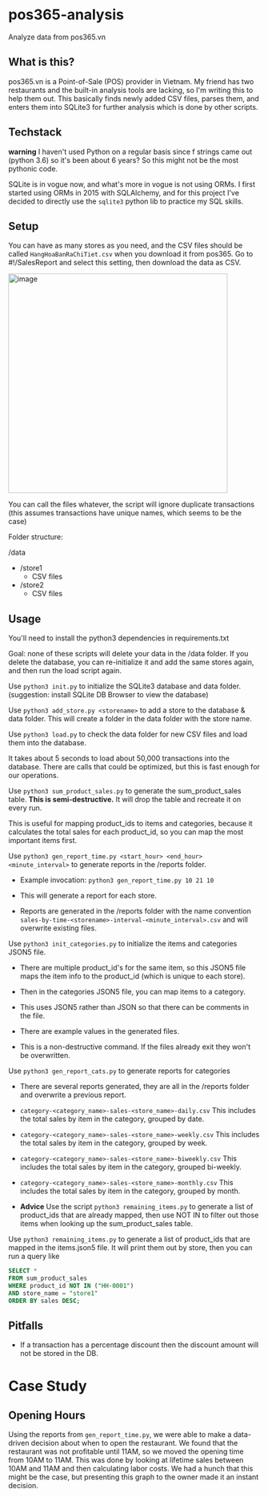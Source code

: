 # pos365-analysis

Analyze data from pos365.vn

## What is this?

pos365.vn is a Point-of-Sale (POS) provider in Vietnam. My friend has two restaurants and the built-in analysis tools
are lacking, so I'm writing this to help them out. This basically finds newly added CSV files, parses them, and enters
them into SQLite3 for further analysis which is done by other scripts.

## Techstack

**warning** I haven't used Python on a regular basis since f strings came out (python 3.6) so it's been about 6 years?
So this might not be the most pythonic code.

SQLite is in vogue now, and what's more in vogue is not using ORMs. I first started
using ORMs in 2015 with SQLAlchemy, and for this project I've decided to directly
use the `sqlite3` python lib to practice my SQL skills.

## Setup

You can have as many stores as you need, and the CSV files should be called `HangHoaBanRaChiTiet.csv` when you download it from pos365. Go to #!/SalesReport and select this setting, then download the data as CSV.

<img width="438" alt="image" src="https://github.com/JCharante/pos365-analysis/assets/13973198/41ba297d-417d-4b41-9426-619e1ee178e8">

You can call the files whatever, the script will ignore duplicate transactions (this assumes transactions have unique names, which seems to be the case)

Folder structure:

/data
  - /store1
    - CSV files
  - /store2
    - CSV files

## Usage

You'll need to install the python3 dependencies in requirements.txt

Goal: none of these scripts will delete your data in the /data folder. If you delete the database, 
you can re-initialize it and add the same stores again, and then run the load script again.

Use `python3 init.py` to initialize the SQLite3 database and data folder. (suggestion: install SQLite DB Browser to view the database)

Use `python3 add_store.py <storename>` to add a store to the database & data folder. This will create a folder in the data folder with the store name.

Use `python3 load.py` to check the data folder for new CSV files and load them into the database.

It takes about 5 seconds to load about 50,000 transactions into the database. There are
calls that could be optimized, but this is fast enough for our operations.

Use `python3 sum_product_sales.py` to generate the sum_product_sales table.
**This is semi-destructive.** It will drop the table and recreate it on every run.

This is useful for mapping product_ids to items and categories, because it calculates
the total sales for each product_id, so you can map the most important items first.

Use `python3 gen_report_time.py <start_hour> <end_hour> <minute_interval>` to generate reports in the /reports folder.

- Example invocation: `python3 gen_report_time.py 10 21 10`

- This will generate a report for each store.

- Reports are generated in the /reports folder with the name convention `sales-by-time-<storename>-interval-<minute_interval>.csv` and will overwrite existing files.

Use `python3 init_categories.py` to initialize the items and categories JSON5 file.

- There are multiple product_id's for the same item, so this JSON5 file
maps the item info to the product_id (which is unique to each store).

- Then in the categories JSON5 file, you can map items to a category.

- This uses JSON5 rather than JSON so that there can be comments in the file.

- There are example values in the generated files.

- This is a non-destructive command. If the files already exit they won't be overwritten. 

Use `python3 gen_report_cats.py` to generate reports for categories

- There are several reports generated, they are all in the /reports folder and overwrite a previous report.

- `category-<category_name>-sales-<store_name>-daily.csv` 
This includes the total sales by item in the category, grouped by date.

- `category-<category_name>-sales-<store_name>-weekly.csv` 
This includes the total sales by item in the category, grouped by week.

- `category-<category_name>-sales-<store_name>-biweekly.csv` 
This includes the total sales by item in the category, grouped bi-weekly.

- `category-<category_name>-sales-<store_name>-monthly.csv` 
This includes the total sales by item in the category, grouped by month.

- **Advice** Use the script `python3 remaining_items.py` to generate a list of product_ids that are already mapped, 
then use NOT IN to filter out those items when looking up the sum_product_sales table.

Use `python3 remaining_items.py` to generate a list of product_ids that are
mapped in the items.json5 file. It will print them out by store,
then you can run a query like

```sql
SELECT * 
FROM sum_product_sales 
WHERE product_id NOT IN ("HH-0001") 
AND store_name = "store1"
ORDER BY sales DESC;
```


## Pitfalls

- If a transaction has a percentage discount then the discount amount will not be stored in the DB.

# Case Study

## Opening Hours

Using the reports from `gen_report_time.py`, we were able to make a data-driven decision about
when to open the restaurant. We found that the restaurant was not profitable until 11AM, so
we moved the opening time from 10AM to 11AM. This was done by looking at lifetime sales between
10AM and 11AM and then calculating labor costs. We had a hunch that this might be the case,
but presenting this graph to the owner made it an instant decision.

